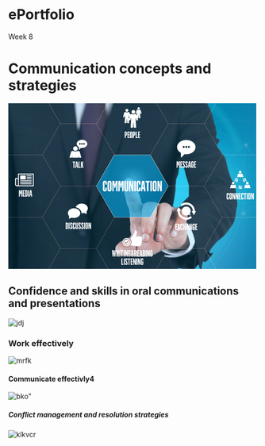 # ePortfolio

<html>
   <head>
     <tittle>Week 8</tittle>
 </head>
  <body>
    
  <h1>Communication concepts and strategies</h1>
    <img src= "wee8.jpg" alt="ghn">
    <h2>Confidence and skills in oral communications and presentations</h1>
     <img src= "2.jpg" alt="jdj">
      <h3>Work effectively</h1>
     <img src= "3.jpg" alt="mrfk">
      <h4>Communicate effectivly4</h1>
      <img src= "4.jpg" alt=bko">
     <h5>Conflict management and resolution strategies</h1>
       <img src= "5.jpg" alt="klkvcr">
                                
  </body>
 </html>

